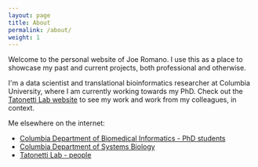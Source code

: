 ```yaml
---
layout: page
title: About
permalink: /about/
weight: 1
---
```


Welcome to the personal website of Joe Romano. I use this as a place to showcase my past and current projects, both professional and otherwise.

I'm a data scientist and translational bioinformatics researcher at Columbia University, where I am currently working towards my PhD. Check out the [Tatonetti Lab website](http://tatonettilab.org/ "Tatonetti Lab website") to see my work and work from my colleagues, in context.

Me elsewhere on the internet:

* [Columbia Department of Biomedical Informatics - PhD students](https://www.dbmi.columbia.edu/roles/phd/)
* [Columbia Department of Systems Biology](https://systemsbiology.columbia.edu/people/joe-romano)
* [Tatonetti Lab - people](http://tatonettilab.org/people.html)
